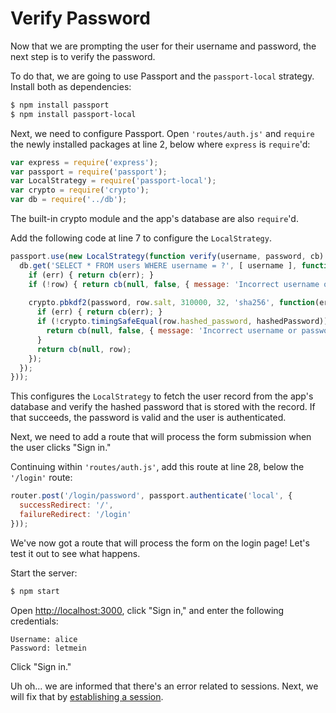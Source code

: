 # Verify Password

Now that we are prompting the user for their username and password, the next
step is to verify the password.

To do that, we are going to use Passport and the `passport-local` strategy.
Install both as dependencies:

```sh
$ npm install passport
$ npm install passport-local
```

Next, we need to configure Passport.  Open `'routes/auth.js'` and `require` the
newly installed packages at line 2, below where `express` is `require`'d:

```js
var express = require('express');
var passport = require('passport');
var LocalStrategy = require('passport-local');
var crypto = require('crypto');
var db = require('../db');
```

The built-in crypto module and the app's database are also `require`'d.

Add the following code at line 7 to configure the `LocalStrategy`.

```js
passport.use(new LocalStrategy(function verify(username, password, cb) {
  db.get('SELECT * FROM users WHERE username = ?', [ username ], function(err, row) {
    if (err) { return cb(err); }
    if (!row) { return cb(null, false, { message: 'Incorrect username or password.' }); }
    
    crypto.pbkdf2(password, row.salt, 310000, 32, 'sha256', function(err, hashedPassword) {
      if (err) { return cb(err); }
      if (!crypto.timingSafeEqual(row.hashed_password, hashedPassword)) {
        return cb(null, false, { message: 'Incorrect username or password.' });
      }
      return cb(null, row);
    });
  });
}));
```

This configures the `LocalStrategy` to fetch the user record from the app's
database and verify the hashed password that is stored with the record.  If
that succeeds, the password is valid and the user is authenticated.

Next, we need to add a route that will process the form submission when the user
clicks "Sign in."

Continuing within `'routes/auth.js'`, add this route at line 28, below the
`'/login'` route:

```js
router.post('/login/password', passport.authenticate('local', {
  successRedirect: '/',
  failureRedirect: '/login'
}));
```

We've now got a route that will process the form on the login page!  Let's test
it out to see what happens.

Start the server:

```sh
$ npm start
```

Open [http://localhost:3000](http://localhost:3000), click "Sign in," and enter
the following credentials:

```
Username: alice
Password: letmein
```

Click "Sign in."

Uh oh... we are informed that there's an error related to sessions.  Next, we
will fix that by [establishing a session](../session/).
